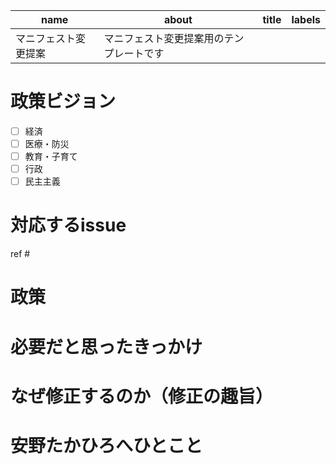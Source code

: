 |name|about|title|labels|
|---|---|---|---|
|マニフェスト変更提案|マニフェスト変更提案用のテンプレートです|||

# 政策ビジョン

- [ ] 経済
- [ ] 医療・防災
- [ ] 教育・子育て
- [ ] 行政
- [ ] 民主主義

# 対応するissue

ref #

# 政策

# 必要だと思ったきっかけ

# なぜ修正するのか（修正の趣旨）

# 安野たかひろへひとこと
